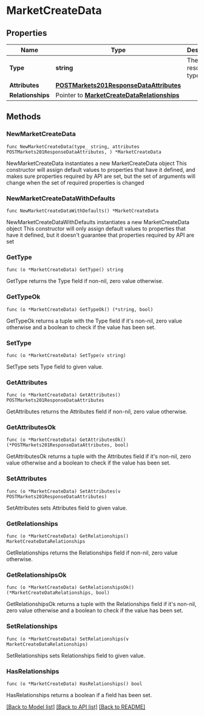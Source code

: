 # MarketCreateData

## Properties

Name | Type | Description | Notes
------------ | ------------- | ------------- | -------------
**Type** | **string** | The resource&#39;s type | 
**Attributes** | [**POSTMarkets201ResponseDataAttributes**](POSTMarkets201ResponseDataAttributes.md) |  | 
**Relationships** | Pointer to [**MarketCreateDataRelationships**](MarketCreateDataRelationships.md) |  | [optional] 

## Methods

### NewMarketCreateData

`func NewMarketCreateData(type_ string, attributes POSTMarkets201ResponseDataAttributes, ) *MarketCreateData`

NewMarketCreateData instantiates a new MarketCreateData object
This constructor will assign default values to properties that have it defined,
and makes sure properties required by API are set, but the set of arguments
will change when the set of required properties is changed

### NewMarketCreateDataWithDefaults

`func NewMarketCreateDataWithDefaults() *MarketCreateData`

NewMarketCreateDataWithDefaults instantiates a new MarketCreateData object
This constructor will only assign default values to properties that have it defined,
but it doesn't guarantee that properties required by API are set

### GetType

`func (o *MarketCreateData) GetType() string`

GetType returns the Type field if non-nil, zero value otherwise.

### GetTypeOk

`func (o *MarketCreateData) GetTypeOk() (*string, bool)`

GetTypeOk returns a tuple with the Type field if it's non-nil, zero value otherwise
and a boolean to check if the value has been set.

### SetType

`func (o *MarketCreateData) SetType(v string)`

SetType sets Type field to given value.


### GetAttributes

`func (o *MarketCreateData) GetAttributes() POSTMarkets201ResponseDataAttributes`

GetAttributes returns the Attributes field if non-nil, zero value otherwise.

### GetAttributesOk

`func (o *MarketCreateData) GetAttributesOk() (*POSTMarkets201ResponseDataAttributes, bool)`

GetAttributesOk returns a tuple with the Attributes field if it's non-nil, zero value otherwise
and a boolean to check if the value has been set.

### SetAttributes

`func (o *MarketCreateData) SetAttributes(v POSTMarkets201ResponseDataAttributes)`

SetAttributes sets Attributes field to given value.


### GetRelationships

`func (o *MarketCreateData) GetRelationships() MarketCreateDataRelationships`

GetRelationships returns the Relationships field if non-nil, zero value otherwise.

### GetRelationshipsOk

`func (o *MarketCreateData) GetRelationshipsOk() (*MarketCreateDataRelationships, bool)`

GetRelationshipsOk returns a tuple with the Relationships field if it's non-nil, zero value otherwise
and a boolean to check if the value has been set.

### SetRelationships

`func (o *MarketCreateData) SetRelationships(v MarketCreateDataRelationships)`

SetRelationships sets Relationships field to given value.

### HasRelationships

`func (o *MarketCreateData) HasRelationships() bool`

HasRelationships returns a boolean if a field has been set.


[[Back to Model list]](../README.md#documentation-for-models) [[Back to API list]](../README.md#documentation-for-api-endpoints) [[Back to README]](../README.md)


